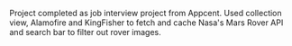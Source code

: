 Project completed as job interview project from Appcent.
Used collection view, Alamofire and KingFisher to fetch and cache Nasa's Mars Rover API and search bar to filter out rover images.
